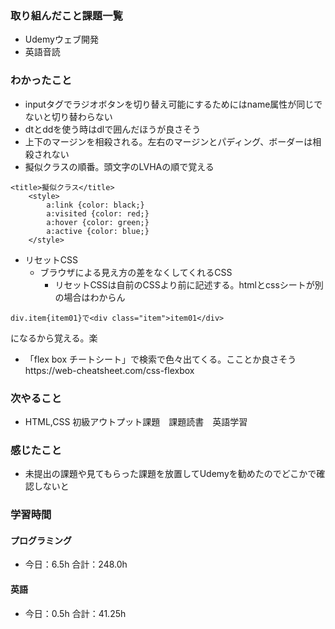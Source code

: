 ### 取り組んだこと課題一覧
- Udemyウェブ開発
- 英語音読
### わかったこと
- inputタグでラジオボタンを切り替え可能にするためにはname属性が同じでないと切り替わらない
- dtとddを使う時はdlで囲んだほうが良さそう
- 上下のマージンを相殺される。左右のマージンとパディング、ボーダーは相殺されない
- 擬似クラスの順番。頭文字のLVHAの順で覚える
```
<title>擬似クラス</title>
    <style>
        a:link {color: black;}
        a:visited {color: red;}
        a:hover {color: green;}
        a:active {color: blue;}
    </style>
```
- リセットCSS
    - ブラウザによる見え方の差をなくしてくれるCSS
        - リセットCSSは自前のCSSより前に記述する。htmlとcssシートが別の場合はわからん
 
 ```
div.item{item01}で<div class="item">item01</div>
```
になるから覚える。楽
- 「flex box チートシート」で検索で色々出てくる。こことか良さそうhttps://web-cheatsheet.com/css-flexbox
### 次やること
- HTML,CSS 初級アウトプット課題　課題読書　英語学習
### 感じたこと
- 未提出の課題や見てもらった課題を放置してUdemyを勧めたのでどこかで確認しないと
### 学習時間
#### プログラミング
- 今日：6.5h 合計：248.0h
#### 英語
- 今日：0.5h 合計：41.25h